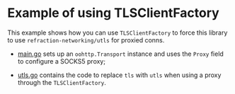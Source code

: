 # Example of using TLSClientFactory

This example shows how you can use `TLSClientFactory` to force this
library to use `refraction-networking/utls` for proxied conns.

* [main.go](main.go) sets up an `oohttp.Transport` instance and uses
the `Proxy` field to configure a SOCKS5 proxy;

* [utls.go](utls.go) contains the code to replace `tls` with `utls`
when using a proxy through the `TLSClientFactory`.
